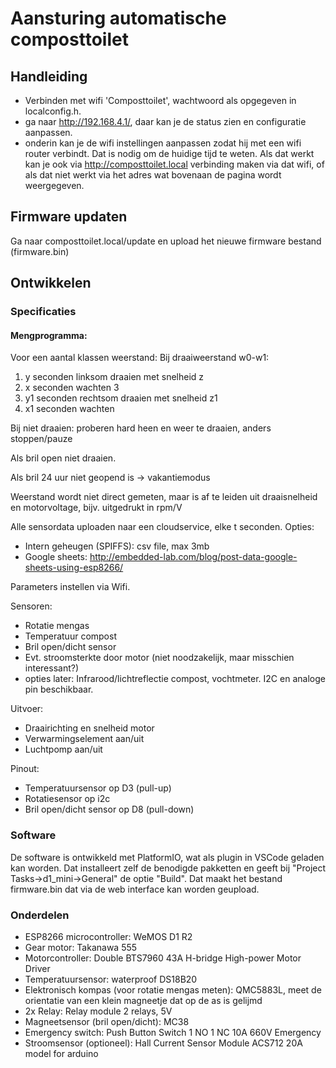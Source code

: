 # Aansturing automatische composttoilet

## Handleiding

- Verbinden met wifi 'Composttoilet', wachtwoord als opgegeven in localconfig.h.
- ga naar http://192.168.4.1/, daar kan je de status zien en configuratie aanpassen.
- onderin kan je de wifi instellingen aanpassen zodat hij met een wifi router verbindt. Dat is nodig om de huidige tijd te weten. Als dat werkt kan je ook via http://composttoilet.local verbinding maken via dat wifi, of als dat niet werkt via het adres wat bovenaan de pagina wordt weergegeven.

## Firmware updaten

Ga naar composttoilet.local/update en upload het nieuwe firmware bestand (firmware.bin)

## Ontwikkelen

### Specificaties

#### Mengprogramma:
Voor een aantal klassen weerstand:
Bij draaiweerstand w0-w1:
1. y seconden linksom draaien met snelheid z
2. x seconden wachten 3
3. y1 seconden rechtsom draaien met snelheid z1
4. x1 seconden wachten

Bij niet draaien: proberen hard heen en weer te draaien, anders stoppen/pauze

Als bril open niet draaien.

Als bril 24 uur niet geopend is -> vakantiemodus

Weerstand wordt niet direct gemeten, maar is af te leiden uit draaisnelheid en motorvoltage, bijv. uitgedrukt in rpm/V

Alle sensordata uploaden naar een cloudservice, elke t seconden.
Opties:
- Intern geheugen (SPIFFS): csv file, max 3mb
- Google sheets: http://embedded-lab.com/blog/post-data-google-sheets-using-esp8266/

Parameters instellen via Wifi.

Sensoren:
- Rotatie mengas
- Temperatuur compost
- Bril open/dicht sensor
- Evt. stroomsterkte door motor (niet noodzakelijk, maar misschien interessant?)
- opties later: Infrarood/lichtreflectie compost, vochtmeter. I2C en analoge pin beschikbaar.

Uitvoer:
- Draairichting en snelheid motor
- Verwarmingselement aan/uit
- Luchtpomp aan/uit

Pinout:
- Temperatuursensor op D3 (pull-up)
- Rotatiesensor op i2c
- Bril open/dicht sensor op D8 (pull-down)

### Software

De software is ontwikkeld met PlatformIO, wat als plugin in VSCode geladen kan worden. Dat installeert zelf de benodigde pakketten en geeft bij "Project Tasks->d1_mini->General" de optie "Build". Dat maakt het bestand firmware.bin dat via de web interface kan worden geupload.

### Onderdelen

- ESP8266 microcontroller: WeMOS D1 R2
- Gear motor: Takanawa 555
- Motorcontroller: Double BTS7960 43A H-bridge High-power Motor Driver
- Temperatuursensor: waterproof DS18B20
- Elektronisch kompas (voor rotatie mengas meten): QMC5883L, meet de orientatie van een klein magneetje dat op de as is gelijmd
- 2x Relay: Relay module 2 relays, 5V
- Magneetsensor (bril open/dicht): MC38
- Emergency switch: Push Button Switch 1 NO 1 NC 10A 660V Emergency
- Stroomsensor (optioneel): Hall Current Sensor Module ACS712 20A model for arduino
